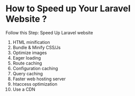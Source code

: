 # How to Speed up Your Laravel Website ?
 Follow this Step: 
 Speed Up Laravel website
 
 <ol> 
 <li>HTML minification</li> 
 <li>Bundle &amp; Minify CSS/Js</li> 
 <li>Optimize images</li> 
 <li>Eager loading</li> 
 <li>Route caching</li> 
 <li>Configuration caching</li> 
 <li>Query caching</li> 
 <li>Faster web hosting server</li> 
 <li>htaccess optimization</li> 
 <li>Use a CDN</li> 
 </ol>
